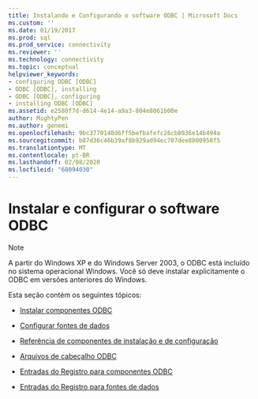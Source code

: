 ```yaml
---
title: Instalando e Configurando o software ODBC | Microsoft Docs
ms.custom: ''
ms.date: 01/19/2017
ms.prod: sql
ms.prod_service: connectivity
ms.reviewer: ''
ms.technology: connectivity
ms.topic: conceptual
helpviewer_keywords:
- configuring ODBC [ODBC]
- ODBC [ODBC], installing
- ODBC [ODBC], configuring
- installing ODBC [ODBC]
ms.assetid: e2580f7d-d614-4e14-a9a3-804e8061b00e
author: MightyPen
ms.author: genemi
ms.openlocfilehash: 9bc3770140d6ff5befbafefc26cb8936e14b494a
ms.sourcegitcommit: b87d36c46b39af8b929ad94ec707dee8800950f5
ms.translationtype: MT
ms.contentlocale: pt-BR
ms.lasthandoff: 02/08/2020
ms.locfileid: "68094030"
---
```

# <a name="installing-and-configuring-the-odbc-software"></a>Instalar e configurar o software ODBC
> [!NOTE]  
>  A partir do Windows XP e do Windows Server 2003, o ODBC está incluído no sistema operacional Windows. Você só deve instalar explicitamente o ODBC em versões anteriores do Windows.  
  
 Esta seção contém os seguintes tópicos:  
  
-   [Instalar componentes ODBC](../../../odbc/reference/install/installing-odbc-components.md)  
  
-   [Configurar fontes de dados](../../../odbc/reference/install/configuring-data-sources.md)  
  
-   [Referência de componentes de instalação e de configuração](../../../odbc/reference/install/installation-and-configuration-components-reference.md)  
  
-   [Arquivos de cabeçalho ODBC](../../../odbc/reference/install/odbc-header-files.md)  
  
-   [Entradas do Registro para componentes ODBC](../../../odbc/reference/install/registry-entries-for-odbc-components.md)  
  
-   [Entradas do Registro para fontes de dados](../../../odbc/reference/install/registry-entries-for-data-sources.md)

